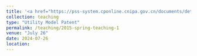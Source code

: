 ```yaml
---
title: '<a href="https://pss-system.cponline.cnipa.gov.cn/documents/detail?prevPageTit=changgui" style="color: teal;">1. Granted: A Device and Method for Experimental Measurement of Radon Exhalation from Fissures in Radioactive Beach Surfaces </a>'
collection: teaching
type: "Utility Model Patent"
permalink: /teaching/2015-spring-teaching-1
venue: "July 26"
date: 2024-07-26
location: 
---
```

